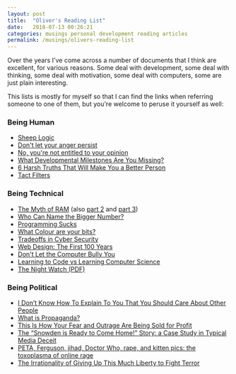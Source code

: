 ```yaml
---
layout: post
title:  "Oliver's Reading List"
date:   2018-07-13 00:26:21
categories: musings personal development reading articles
permalink: /musings/olivers-reading-list
---
```


Over the years I've come across a number of documents that I think are excellent, for various reasons.
Some deal with development, some deal with thinking, some deal with motivation, some deal with computers, some are just plain interesting.

This lists is mostly for myself so that I can find the links when referring someone to one of them, but you're welcome to peruse it yourself as well:


### Being Human

- [Sheep Logic](http://www.epsilontheory.com/sheep-logic/)
- [Don't let your anger persist](https://www.julian.com/blog/persistent-anger)
- [No, you're not entitled to your opinion](https://theconversation.com/no-youre-not-entitled-to-your-opinion-9978)
- [What Developmental Milestones Are You Missing?](http://slatestarcodex.com/2015/11/03/what-developmental-milestones-are-you-missing/)
- [6 Harsh Truths That Will Make You a Better Person](http://www.cracked.com/blog/6-harsh-truths-that-will-make-you-better-person/)
- [Tact Filters](http://www.mit.edu/~jcb/tact.html)

### Being Technical

- [The Myth of RAM](http://www.ilikebigbits.com/blog/2014/4/21/the-myth-of-ram-part-i) (also [part 2](http://www.ilikebigbits.com/blog/2014/4/28/the-myth-of-ram-part-ii) and [part 3](http://www.ilikebigbits.com/blog/2014/4/29/the-myth-of-ram-part-iii))
- [Who Can Name the Bigger Number?](https://www.scottaaronson.com/writings/bignumbers.html)
- [Programming Sucks](http://www.stilldrinking.org/programming-sucks)
- [What Colour are your bits?](http://ansuz.sooke.bc.ca/entry/23)
- [Tradeoffs in Cyber Security](http://geer.tinho.net/geer.uncc.9x13.txt)
- [Web Design: The First 100 Years](http://idlewords.com/talks/web_design_first_100_years.htm)
- [Don't Let the Computer Bully You](http://www.oualline.com/practical.programmer/bully.html)
- [Learning to Code vs Learning Computer Science](https://shkspr.mobi/blog/2014/02/learning-to-code-vs-learning-computer-science/)
- [The Night Watch (PDF)](https://www.usenix.org/system/files/1311_05-08_mickens.pdf)

### Being Political

- [I Don’t Know How To Explain To You That You Should Care About Other People](https://www.huffingtonpost.com/entry/i-dont-know-how-to-explain-to-you-that-you-should_us_59519811e4b0f078efd98440)
- [What is Propaganda?](https://sanromero.wordpress.com/2014/03/21/what-is-propaganda-part-1/)
- [This Is How Your Fear and Outrage Are Being Sold for Profit](https://medium.com/@tobiasrose/the-enemy-in-our-feeds-e86511488de)
- [The “Snowden is Ready to Come Home!” Story: a Case Study in Typical Media Deceit](https://theintercept.com/2015/03/04/snowden-wants-come-home-stories-case-study-media-deceit/)
- [PETA, Ferguson, jihad, Doctor Who, rape, and kitten pics: the toxoplasma of online rage](https://www.newstatesman.com/sci-tech/2015/01/peta-ferguson-jihad-doctor-who-rape-and-kitten-pics-toxoplasma-online-rage)
- [The Irrationality of Giving Up This Much Liberty to Fight Terror](https://www.theatlantic.com/politics/archive/2013/06/the-irrationality-of-giving-up-this-much-liberty-to-fight-terror/276695/)
